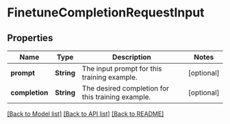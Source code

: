 # FinetuneCompletionRequestInput

## Properties
Name | Type | Description | Notes
------------ | ------------- | ------------- | -------------
**prompt** | **String** | The input prompt for this training example. | [optional] 
**completion** | **String** | The desired completion for this training example. | [optional] 

[[Back to Model list]](../README.md#documentation-for-models) [[Back to API list]](../README.md#documentation-for-api-endpoints) [[Back to README]](../README.md)


